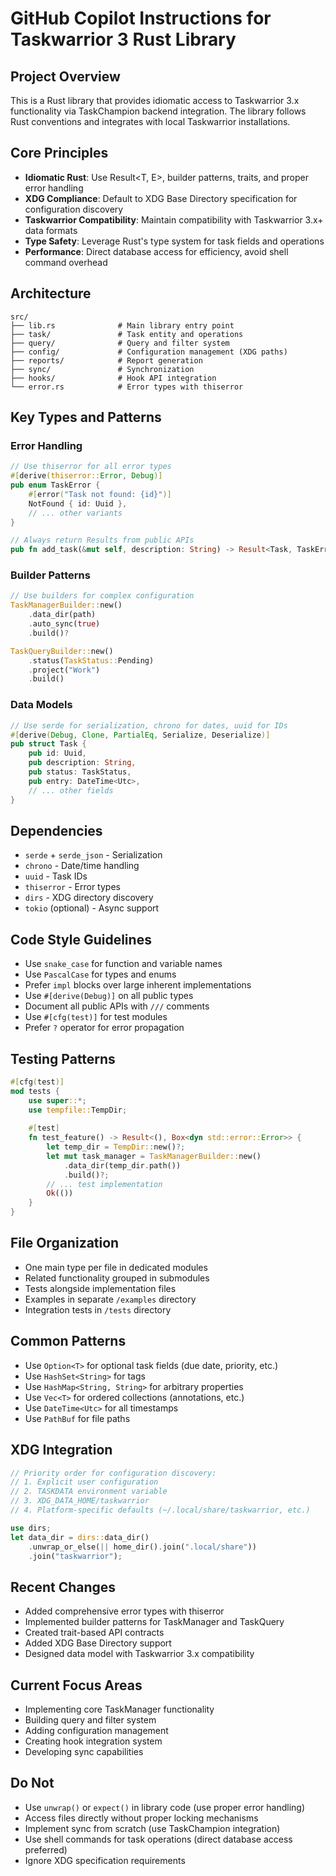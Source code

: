 # GitHub Copilot Instructions for Taskwarrior 3 Rust Library

## Project Overview
This is a Rust library that provides idiomatic access to Taskwarrior 3.x functionality via TaskChampion backend integration. The library follows Rust conventions and integrates with local Taskwarrior installations.

## Core Principles
- **Idiomatic Rust**: Use Result<T, E>, builder patterns, traits, and proper error handling
- **XDG Compliance**: Default to XDG Base Directory specification for configuration discovery  
- **Taskwarrior Compatibility**: Maintain compatibility with Taskwarrior 3.x+ data formats
- **Type Safety**: Leverage Rust's type system for task fields and operations
- **Performance**: Direct database access for efficiency, avoid shell command overhead

## Architecture
```
src/
├── lib.rs              # Main library entry point
├── task/               # Task entity and operations
├── query/              # Query and filter system  
├── config/             # Configuration management (XDG paths)
├── reports/            # Report generation
├── sync/               # Synchronization
├── hooks/              # Hook API integration
└── error.rs            # Error types with thiserror
```

## Key Types and Patterns

### Error Handling
```rust
// Use thiserror for all error types
#[derive(thiserror::Error, Debug)]
pub enum TaskError {
    #[error("Task not found: {id}")]
    NotFound { id: Uuid },
    // ... other variants
}

// Always return Results from public APIs
pub fn add_task(&mut self, description: String) -> Result<Task, TaskError>
```

### Builder Patterns
```rust
// Use builders for complex configuration
TaskManagerBuilder::new()
    .data_dir(path)
    .auto_sync(true)
    .build()?

TaskQueryBuilder::new()
    .status(TaskStatus::Pending)
    .project("Work")
    .build()
```

### Data Models
```rust
// Use serde for serialization, chrono for dates, uuid for IDs
#[derive(Debug, Clone, PartialEq, Serialize, Deserialize)]
pub struct Task {
    pub id: Uuid,
    pub description: String,
    pub status: TaskStatus,
    pub entry: DateTime<Utc>,
    // ... other fields
}
```

## Dependencies
- `serde` + `serde_json` - Serialization 
- `chrono` - Date/time handling
- `uuid` - Task IDs
- `thiserror` - Error types
- `dirs` - XDG directory discovery
- `tokio` (optional) - Async support

## Code Style Guidelines
- Use `snake_case` for function and variable names
- Use `PascalCase` for types and enums
- Prefer `impl` blocks over large inherent implementations  
- Use `#[derive(Debug)]` on all public types
- Document all public APIs with `///` comments
- Use `#[cfg(test)]` for test modules
- Prefer `?` operator for error propagation

## Testing Patterns
```rust
#[cfg(test)]
mod tests {
    use super::*;
    use tempfile::TempDir;
    
    #[test]
    fn test_feature() -> Result<(), Box<dyn std::error::Error>> {
        let temp_dir = TempDir::new()?;
        let mut task_manager = TaskManagerBuilder::new()
            .data_dir(temp_dir.path())
            .build()?;
        // ... test implementation
        Ok(())
    }
}
```

## File Organization
- One main type per file in dedicated modules
- Related functionality grouped in submodules
- Tests alongside implementation files
- Examples in separate `/examples` directory
- Integration tests in `/tests` directory

## Common Patterns
- Use `Option<T>` for optional task fields (due date, priority, etc.)
- Use `HashSet<String>` for tags
- Use `HashMap<String, String>` for arbitrary properties
- Use `Vec<T>` for ordered collections (annotations, etc.)
- Use `DateTime<Utc>` for all timestamps
- Use `PathBuf` for file paths

## XDG Integration
```rust
// Priority order for configuration discovery:
// 1. Explicit user configuration
// 2. TASKDATA environment variable
// 3. XDG_DATA_HOME/taskwarrior  
// 4. Platform-specific defaults (~/.local/share/taskwarrior, etc.)

use dirs;
let data_dir = dirs::data_dir()
    .unwrap_or_else(|| home_dir().join(".local/share"))
    .join("taskwarrior");
```

## Recent Changes
- Added comprehensive error types with thiserror
- Implemented builder patterns for TaskManager and TaskQuery
- Created trait-based API contracts
- Added XDG Base Directory support
- Designed data model with Taskwarrior 3.x compatibility

## Current Focus Areas
- Implementing core TaskManager functionality
- Building query and filter system  
- Adding configuration management
- Creating hook integration system
- Developing sync capabilities

## Do Not
- Use `unwrap()` or `expect()` in library code (use proper error handling)
- Access files directly without proper locking mechanisms
- Implement sync from scratch (use TaskChampion integration)
- Use shell commands for task operations (direct database access preferred)
- Ignore XDG specification requirements
